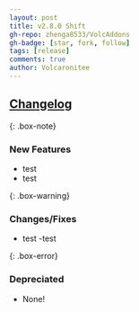 ```yaml
---
layout: post
title: v2.8.0 Shift
gh-repo: zhenga8533/VolcAddons
gh-badge: [star, fork, follow]
tags: [release]
comments: true
author: Volcaronitee
---
```


## [Changelog](https://github.com/zhenga8533/VolcAddons/releases/tag/v2.8.0)

{: .box-note}
### New Features
- test
- test

{: .box-warning}
### Changes/Fixes
- test
-test

{: .box-error}
### Depreciated
- None!

